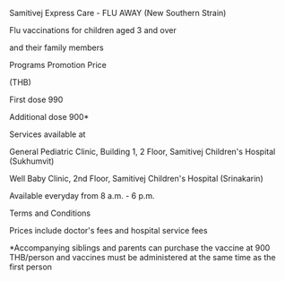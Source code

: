 Samitivej Express Care - FLU AWAY (New Southern Strain)

Flu vaccinations for children aged 3 and over

and their family members

Programs Promotion Price

(THB)

First dose 990

Additional dose 900\*

Services available at

General Pediatric Clinic, Building 1, 2 Floor, Samitivej Children\'s
Hospital (Sukhumvit)

Well Baby Clinic, 2nd Floor, Samitivej Children\'s Hospital (Srinakarin)

Available everyday from 8 a.m. - 6 p.m.

Terms and Conditions

Prices include doctor's fees and hospital service fees

\*Accompanying siblings and parents can purchase the vaccine at 900
THB/person and vaccines must be administered at the same time as the
first person
